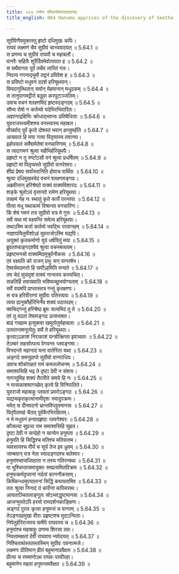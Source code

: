 ```yaml
---
title: ०६४ रामेण सीतान्वेषणश्लाघनम्
title_english: 064 Hanuma apprises of the discovery of Seetha

---
```

<div class="audioEmbed"  caption="श्रीराम-हरिसीताराममूर्ति-घनपाठिभ्यां वचनम्" src="https://archive.org/download/Ramayana-recitation-Sriram-harisItArAmamUrti-Ghanapaati-v2/Kanda_5/Kanda_5_SK-064-Hanuma_apprises_of_the_discovery_of_Seetha.mp3"></div>

  
सुग्रीवेणैवमुक्तस्तु हृष्टो दधिमुखः कपिः।  
राघवं लक्ष्मणं चैव सुग्रीवं चाभ्यवादयत् ॥ 5.64.1 ॥   
स प्रणम्य च सुग्रीवं राघवौ च महाबलौ।  
वानरैः सहितैः शूरैर्दिवमेवोत्पपात ह ॥ 5.64.2 ॥   
स यथैवागतः पूर्वं तथैव त्वरितं गतः।  
निपत्य गगनाद्भूमौ तद्वनं प्रविवेश ह ॥ 5.64.3 ॥   
स प्रविष्टो मधुवनं ददर्श हरियूथपान्।  
विमदानुत्थितान् सर्वान् मेहमानान् मधूदकम् ॥ 5.64.4 ॥   
स तानुपागमद्वीरो बद्ध्वा करपुटाञ्जलिम्।  
उवाच वचनं श्लक्ष्णमिदं हृष्टवदङ्गदम् ॥ 5.64.5 ॥   
सौम्य रोषो न कर्तव्यो यदेभिरभिवारितः।  
अज्ञानाद्रक्षिभिः क्रोधाद्भवन्तः प्रतिषेधिताः ॥ 5.64.6 ॥   
युवराजस्त्वमीशश्च वनस्यास्य महाबल।  
मौर्ख्यात् पूर्वं कृतो दोषस्तं भवान् क्षन्तुमर्हति ॥ 5.64.7 ॥   
आख्यातं हि मया गत्वा पितृव्यस्य तवानघ।  
इहोपयातं सर्वेषामेतेषां वनचारिणाम् ॥ 5.64.8 ॥   
स त्वदागमनं श्रुत्वा सहैभिर्हरियूथपैः।  
प्रहृष्टो न तु रुष्टोऽसौ वनं श्रुत्वा प्रधर्षितम् ॥ 5.64.9 ॥   
प्रहृष्टो मां पितृव्यस्ते सुग्रीवो वानरेश्वरः।  
शीघ्रं प्रेषय सर्वांस्तानिति होवाच पार्थिवः ॥ 5.64.10 ॥   
श्रुत्वा दधिमुखस्येदं वचनं श्लक्ष्णमङ्गदः।  
अब्रवीत्तान् हरिश्रेष्ठो वाक्यं वाक्यविशारदः ॥ 5.64.11 ॥   
शङ्के श्रुतोऽयं वृत्तान्तो रामेण हरियूथपाः।  
तत्क्षमं नेह नः स्थातुं कृते कार्ये परन्तपाः ॥ 5.64.12 ॥   
पीत्वा मधु यथाकामं विश्रान्ता वनचारिणः।  
किं शेषं गमनं तत्र सुग्रीवो यत्र मे गुरुः ॥ 5.64.13 ॥   
सर्वे यथा मां वक्ष्यन्ति समेत्य हरियूथपाः।  
तथाऽस्मि कर्ता कर्तव्ये भवद्भिः परवानहम् ॥ 5.64.14 ॥   
नाज्ञापयितुमीशोऽहं युवराजोऽस्मि यद्यपि।  
अयुक्तं कृतकर्माणो यूयं धर्षयितुं मया ॥ 5.64.15 ॥   
ब्रुवतश्चाङ्गदश्यैवं श्रुत्वा वचनमव्ययम्।  
प्रहृष्टमनसो वाक्यमिदमूचुर्वनौकसः ॥ 5.64.16 ॥   
एवं वक्ष्यति को राजन् प्रभुः सन् वानरर्षभ।  
ऐश्वर्यमदमत्तो हि सर्वोऽहमिति मन्यते ॥ 5.64.17 ॥   
तव चेदं सुसदृशं वाक्यं नान्यस्य कस्यचित्।  
सन्नतिर्हि तवाख्याति भविष्यच्छुभयोग्यताम् ॥ 5.64.18 ॥   
सर्वे वयमपि प्राप्तास्तत्र गन्तुं कृतक्षणाः।  
स यत्र हरिवीराणां सुग्रीवः पतिरव्ययः ॥ 5.64.19 ॥   
त्वया ह्यनुक्तैर्हरिभिर्नैव शक्यं पदात्पदम्।  
क्वचिद्गन्तुं हरिश्रेष्ठ ब्रूमः सत्यमिदं तु ते ॥ 5.64.20 ॥   
एवं तु वदतां तेषामङ्गदः प्रत्यभाषत।  
बाढं गच्छाम इत्युक्त्वा खमुत्पेतुर्महाबलाः ॥ 5.64.21 ॥   
उत्पतन्तमनूत्पेतुः सर्वे ते हरियूथपाः।  
कृत्वाऽऽकाशं निराकाशं यन्त्रोत्क्षिप्ता इवाचलाः ॥ 5.64.22 ॥   
तेऽम्बरं सहसोत्पत्य वेगवन्तः प्लवङ्गमाः।  
विनदन्तो महानादं घना वातेरिता यथा ॥ 5.64.23 ॥   
अङ्गदे समनुप्राप्ते सुग्रीवो वानराधिपः।  
उवाच शोकोपहतं रामं कमललोचनम् ॥ 5.64.24 ॥   
समाश्वसिहि भद्र ते दृष्टा देवी न संशयः।  
नागन्तुमिह शक्यं तैरतीते समये हि नः ॥ 5.64.25 ॥   
न मत्सकाशमागच्छेत् कृत्ये हि विनिपातिते।  
युवराजो महाबाहुः प्लवतां प्रवरोऽङ्गदः ॥ 5.64.26 ॥   
यद्यप्यकृतकृत्यानामीदृशः स्यादुपक्रमः।  
भवेत् स दीनवदनो भ्रान्तविप्लुतमानसः ॥ 5.64.27 ॥   
पितृपैतामहं चैतत् पूर्वकैरभिरक्षितम्।  
न मे मधुवनं हन्यादहृष्टः प्लवगेश्वरः ॥ 5.64.28 ॥   
कौसल्या सुप्रजा राम समाश्वसिहि सुव्रत।  
दृष्टा देवी न सन्देहो न चान्येन हनूमता ॥ 5.64.29 ॥   
हनूमति हि सिद्धिश्च मतिश्च मतिसत्तम।  
व्यवसायश्च वीर्यं च सूर्य तेज इव ध्रुवम् ॥ 5.64.30 ॥   
जाम्बवान् यत्र नेता स्यादङ्गदश्च बलेश्वरः।  
हनुमांश्चाप्यधिष्ठाता न तस्य गतिरन्यथा ॥ 5.64.31 ॥   
मा भूश्चिन्तासमायुक्तः सम्प्रत्यमितविक्रम ॥ 5.64.32 ॥   
हनुमत्कर्मदृप्तानां नर्दतां काननौकसाम्।  
किष्किन्धामुपयातानां सिद्धिं कथयतामिव ॥ 5.64.33 ॥   
ततः श्रुत्वा निनादं तं कपीनां कपिसत्तमः।  
आयताञ्चितलाङ्गूलः सोऽभवद्धृष्टमानसः ॥ 5.64.34 ॥   
आजग्मुस्तेऽपि हरयो रामदर्शनकाङ्क्षिणः।  
अङ्गदं पुरतः कृत्वा हनूमन्तं च वानरम् ॥ 5.64.35 ॥   
तेऽङ्गदप्रमुखा वीराः प्रहृष्टाश्च मुदाऽन्विताः।  
निपेतुर्हरिराजस्य समीपे राघवस्य च ॥ 5.64.36 ॥   
हनुमांश्च महाबाहुः प्रणम्य शिरसा ततः।  
नियतामक्षतां देवीं राघवाय न्यवेदयत् ॥ 5.64.37 ॥   
निश्चितार्थस्ततस्तस्मिन् सुग्रीवः पवनात्मजे।  
लक्ष्मणः प्रीतिमान् प्रीतं बहुमानादवैक्षत ॥ 5.64.38 ॥   
प्रीत्या च रममाणोऽथ राघवः परवीरहा।  
बहुमानेन महता हनुमन्तमवैक्षत ॥ 5.64.39 ॥   